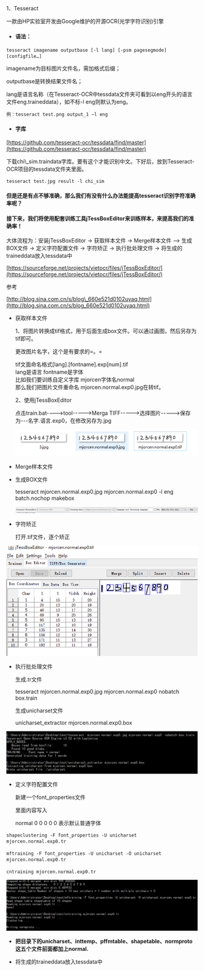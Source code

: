 1、Tesseract

一款由HP实验室开发由Google维护的开源OCR\(光学字符识别\)引擎

* #### 语法：

```
tesseract imagename outputbase [-l lang] [-psm pagesegmode] [configfile…]
```

imagename为目标图片文件名，需加格式后缀；

outputbase是转换结果文件名；

lang是语言名称（在Tesseract-OCR中tessdata文件夹可看到以eng开头的语言文件eng.traineddata），如不标-l eng则默认为eng。

```
例：tesseract test.png output_1 –l eng
```

* #### 字库

[https://github.com/tesseract-ocr/tessdata/find/master](https://github.com/tesseract-ocr/tessdata/find/master)

下载chi\\_sim.traindata字库。要有这个才能识别中文。下好后，放到Tesseract-OCR项目的tessdata文件夹里面。

```
tesseract test.jpg result -l chi_sim
```

#### 但是还是有点不够准确，那么我们有没有什么办法能提高tesseract识别字符准确率呢？

#### 接下来，我们将使用配套训练工具jTessBoxEditor来训练样本，来提高我们的准确率！

大体流程为：安装jTessBoxEditor -&gt; 获取样本文件 -&gt; Merge样本文件 –&gt; 生成BOX文件 -&gt; 定义字符配置文件 -&gt; 字符矫正 -&gt; 执行批处理文件 -&gt; 将生成的traineddata放入tessdata中

[https://sourceforge.net/projects/vietocr/files/jTessBoxEditor/](https://sourceforge.net/projects/vietocr/files/jTessBoxEditor/)

参考

[http://blog.sina.com.cn/s/blog\_660e521d0102uyaq.html](http://blog.sina.com.cn/s/blog_660e521d0102uyaq.html)

* 获取样本文件

  1、将图片转换成tif格式，用于后面生成box文件。可以通过画图，然后另存为tif即可。

  更改图片名字，这个是有要求的=。=

  tif文面命名格式\[lang\].\[fontname\].exp\[num\].tif  
  lang是语言 fontname是字体  
  比如我们要训练自定义字库 mjorcen字体名normal  
  那么我们把图片文件重命名 mjorcen.normal.exp0.jpg在转tif。

  2、使用jTessBoxEditor

  点击train.bat----&gt;tool-----&gt;Merga TIFF-----&gt;选择图片-----&gt;保存为---名字.语言.exp0，在修改另存为.jpg

  ![](/assets/traintif.png)

* Merge样本文件

* 生成BOX文件

  tesseract mjorcen.normal.exp0.jpg mjorcen.normal.exp0 -l eng batch.nochop makebox

  ![](/assets/trainBox.png)

* 字符矫正

  打开.tif文件，逐个矫正

![](/assets/trainchange.png)

* 执行批处理文件

  生成.tr文件

  tesseract  mjorcen.normal.exp0.jpg mjorcen.normal.exp0  nobatch box.train

  生成unicharset文件

  unicharset\_extractor mjorcen.normal.exp0.box

![](/assets/trainTR.png)

* 定义字符配置文件

  新建一个font\_properties文件

  里面内容写入

  normal 0 0 0 0 0 表示默认普通字体

```
shapeclustering -F font_properties -U unicharset mjorcen.normal.exp0.tr

mftraining -F font_properties -U unicharset -O unicharset mjorcen.normal.exp0.tr

cntraining mjorcen.normal.exp0.tr
```

![](/assets/train.png)

* **把目录下的unicharset、inttemp、pffmtable、shapetable、normproto这五个文件前面都加上normal.**



* 将生成的traineddata放入tessdata中



